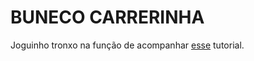 # BUNECO CARRERINHA
Joguinho tronxo na função de acompanhar <a href="https://www.youtube.com/playlist?list=PLPRT_JORnIupqWsjRpJZjG07N01Wsw_GJ" target="_blank">esse</a> tutorial.
